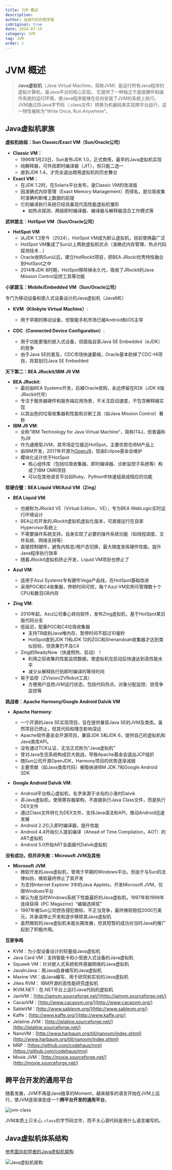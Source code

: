 ```yaml
---
title: JVM 概述
description:
author: 会敲代码的程序猿
isOriginal: true
date: 2024-07-19
category: JVM
tag: JVM
order: 1
---
```


# JVM 概述

> **Java虚拟机**（Java Virtual Machine，简称JVM）是运行所有Java程序的虚拟计算机，是Java平台的核心实现。
> 它提供了一种独立于底层硬件和操作系统的运行环境，使Java程序能够在任何安装了JVM的系统上执行。
> JVM通过将Java字节码（.class文件）转换为机器码来实现跨平台运行，这一特性被称为“Write Once, Run Anywhere”。

## Java虚拟机家族

**虚拟机始祖：Sun Classic/Exact VM（Sun/Oracle公司）**

* **Classic VM：**
    * 1996年1月23日，Sun发布JDK 1.0，正式商用，最早的Java虚拟机实现
    * 纯解释器，可外挂即时编译器（JIT），但只能二选一
    * 直到JDK 1.4，才完全退出商用虚拟机的历史舞台
* **Exact VM：**
    * 在JDK 1.2时，在Solaris平台发布，是Classic VM的改进版
    * 因准确式内存管理（Exact Memory Management）而得名，是垃圾收集时准确判断堆上数据的前提
    * 它的编译执行系统已经具备现代高性能虚拟机雏形
        * 如热点探测、两级即时编译器、编译器与解释器混合工作模式等

**武林盟主：HotSpot VM（Sun/Oracle公司）**

* **HotSpot VM**
    * 从JDK 1.3至今（2024），HotSpot VM成为默认虚拟机，目前使用最广泛
    * HotSpot VM集成了Sun以上两款虚拟机优点（准确式内存管理，热点代码探测技术...）
    * Oracle收购Sun以后，建立HotRockit项目，把BEA JRocki优秀特性融合到HotSpot之中
    * 2014年JDK 8时期，HotSpot移除掉永久代，吸收了JRockit的Java Mission Control监控工具等功能

**小家碧玉：Mobile/Embedded VM（Sun/Oracle公司）**

专门为移动设备和嵌入式设备设计的Java虚拟机（JavaME）

* **KVM（Kilobyte Virtual Machine）**:
    * 用于早期的移动设备，但智能手机市场已被Android和iOS主导

* **CDC（Connected Device Configuration）**:
    * 用于功能更强的嵌入式设备，但面临自家Java SE Embedded（eJDK）的竞争
    * 由于Java SE的普及，CDC市场快速萎缩，Oracle基本砍掉了CDC-HI项目，将其划归Java SE Embedded

**天下第二：BEA JRockit/IBM J9 VM**

* **BEA JRockit**:
    * 最初由BEA Systems开发，后被Oracle收购，永远停留在R28（JDK 6版JRockit代号）
    * 专注于服务器硬件和服务端应用场景，不关注启动速度，不包含解释器实现
    * 以其出色的垃圾收集器和性能和诊断工具（如Java Mission Control）著称
* **IBM J9 VM**:
    * 全称“IBM Technology for Java Virtual Machine”，简称IT4J，但普遍称为J9
    * 作为通用型JVM，其市场定位接近HotSpot，主要优势在IBM产品上
    * 由IBM开发，2017年开源为[OpenJ9](https://www.eclipse.org/openj9/)，现由Eclipse基金会维护
    * 模块化设计优于HotSpot
        * 核心组件库（包括垃圾收集器、即时编译器、诊断监控子系统等）构成了IBM OMR项目
        * 可以在其他语言平台如Ruby、Python中快速组装成相应的功能

**软硬合璧：BEA Liquid VM/Azul VM（Zing）**

* **BEA Liquid VM**:
    * 也被称为JRockit VE（Virtual Edition，VE），专为BEA WebLogic实时运行环境设计
    * BEA公司开发的JRockit虚拟机虚拟化版本，可直接运行在自家Hypervisor系统上
    * 不需要操作系统支持，自身实现了必要的操作系统功能（如线程调度、文件系统、网络支持等）
    * 直接控制硬件，避免内核态/用户态切换，最大限度发挥硬件性能，提升Java程序执行效率
    * 随着JRockit虚拟机终止开发，Liquid VM项目也停止了

* **Azul VM**:
    * 适用于Azul Systems专有硬件Vega产品线，在HotSpot基础改进
    * 采用PGC和C4收集器，停顿时间可控，每个Azul VM实例可管理数十个CPU和数百GB内存

* **Zing VM**:
    * 2010年起，Azul公司重心转向软件，发布Zing虚拟机，基于HotSpot某旧版代码分支
    * 低延迟，配备PGC和C4垃圾收集器
        * 支持TB级别Java堆内存，暂停时间不超过10毫秒
        * HotSpot直到JDK 11和JDK 12的ZGC和Shenandoah收集器才达到类似目标，但效果仍不及C4
    * Zing的ReadyNow（快速预热、启动）！
        * 利用之前收集的性能监控数据，使虚拟机在启动后快速达到高性能水平
        * 减少从解释执行到即时编译的等待时间
    * 易于监控（ZVision/ZVRobot工具）
        * 方便用户监控JVM运行状态，包括代码热点、对象分配监控、锁竞争监控等

**挑战者：Apache Harmony/Google Android Dalvik VM**

* **Apache Harmony**:
    * 一个开源的Java SE实现项目，旨在提供兼容Java SE的JVM及类库。虽然项目已停止，但其代码和理念影响深远
    * Apache软件基金会开源项目，兼容JDK 5和JDK 6，提供自己的虚拟机和Java类库API。
    * 没有通过TCK认证，无法正式称为“Java虚拟机”
    * 曾对Java生态系统构成巨大挑战，导致Apache基金会退出JCP组织
    * 随Sun公司开源OpenJDK，Harmony项目的优势逐渐减弱
    * 主要贡献（如Java类库代码）被吸纳进IBM JDK 7和Google Android SDK


* **Google Android Dalvik VM**:
    * Android平台核心虚拟机，名字来源于冰岛的小渔村Dalvik
    * 非Java虚拟机，使用寄存器架构，不直接执行Java Class文件，而是执行DEX文件
    * 通过Class文件转化为DEX文件，支持Java语法和API，推动Android迅速发展
    * Android 2.2引入即时编译器，提升性能
    * Android 4.4开始引入提前编译（Ahead of Time Compilation，AOT）的ART虚拟机
    * Android 5.0开始ART全面替代Dalvik虚拟机

**没有成功，但并非失败：Microsoft JVM及其他**

* **Microsoft JVM**:
    * 微软开发的Java虚拟机，曾用于早期的Windows平台。但由于与Sun的法律纠纷，微软最终停止了其开发
    * 为支持Internet Explorer 3中的Java Applets，开发Microsoft JVM，仅限Windows平台
    * 被认为是当时Windows系统下性能最好的Java虚拟机，1997年和1998年连续获得《PC Magazine》“编辑选择奖”
    * 1997年被Sun公司控告侵犯商标、不正当竞争，最终微软赔偿2000万美元，并承诺停止开发和逐步移除其Java虚拟机
    * 虽然微软的Java虚拟机未能长期发展，但其短暂的成功对当时Java的推广起到了积极作用。

**百家争鸣**

* KVM：为小型设备设计的轻量级Java虚拟机
* Java Card VM：支持智能卡和小型嵌入式设备的Java虚拟机
* Squawk VM：针对嵌入式系统和传感器网络的Java虚拟机
* JavaInJava：用Java自身编写的Java虚拟机
* Maxine VM：由Java编写、用于研究和实验的Java虚拟机
* Jikes RVM： IBM开源的高性能研究虚拟机
* IKVM.NET：在.NET平台上运行Java代码的虚拟机
* JamVM：[http://jamvm.sourceforge.net/](http://jamvm.sourceforge.net/)
* CacaoVM：[http://www.cacaovm.org/](http://www.cacaovm.org/)
* SableVM：[http://www.sablevm.org/](http://www.sablevm.org/)
* Kaffe：[http://www.kaffe.org/](http://www.kaffe.org/)
* Jelatine JVM：[http://jelatine.sourceforge.net/](http://jelatine.sourceforge.net/)
* NanoVM：[http://www.harbaum.org/till/nanovm/index.shtml](http://www.harbaum.org/till/nanovm/index.shtml)
* MRP：[https://github.com/codehaus/mrp](https://github.com/codehaus/mrp)
* Moxie JVM：[http://moxie.sourceforge.net/](http://moxie.sourceforge.net/)

## 跨平台开发的通用平台

随着发展，JVM不再是Java独享的Moment，越来越多的语言开始在JVM上运行，使JVM逐渐演变成一个**跨平台开发的通用平台**。

![jvm-class](https://img.geekyspace.cn/pictures/2024/image-20240620020158368.png)

JVM本质上只关心`.class`的字节码文件，而不关心源代码是用什么语言编写的。

## Java虚拟机体系结构

[参考面向初学者的Java虚拟机架构](https://www.freecodecamp.org/news/jvm-tutorial-java-virtual-machine-architecture-explained-for-beginners/)

![Java虚拟机架构](https://img.geekyspace.cn/pictures/2024/0082zybply1gc6fz21n8kj30u00wpn5v.jpg)